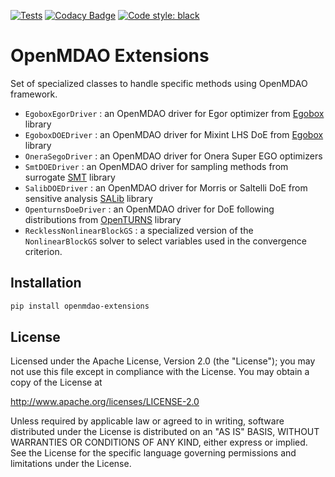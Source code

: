 [![Tests](https://github.com/OneraHub/openmdao_extensions/workflows/Tests/badge.svg)](https://github.com/OneraHub/openmdao_extensions/actions?query=workflow%3ATests)
[![Codacy Badge](https://app.codacy.com/project/badge/Grade/623ace43ad8e4f9ebcaed4c2c2d51fdd)](https://www.codacy.com/gh/OneraHub/openmdao_extensions/dashboard?utm_source=github.com&amp;utm_medium=referral&amp;utm_content=OneraHub/openmdao_extensions&amp;utm_campaign=Badge_Grade)
[![Code style: black](https://img.shields.io/badge/code%20style-black-000000.svg)](https://github.com/ambv/black)

# OpenMDAO Extensions

Set of specialized classes to handle specific methods using OpenMDAO framework.

*   <code>EgoboxEgorDriver</code> : an OpenMDAO driver for Egor optimizer from [Egobox](https://github.com/relf/egobox#egobox) library 
*   <code>EgoboxDOEDriver</code> : an OpenMDAO driver for Mixint LHS DoE from [Egobox](https://github.com/relf/egobox#egobox) library 
*   <code>OneraSegoDriver</code> : an OpenMDAO driver for Onera Super EGO optimizers 
*   <code>SmtDOEDriver</code> : an OpenMDAO driver for sampling methods from surrogate [SMT](https://smt.readthedocs.io/en/latest/) library 
*   <code>SalibDOEDriver</code> : an OpenMDAO driver for Morris or Saltelli DoE from sensitive analysis [SALib](https://salib.readthedocs.io/en/latest/) library 
*   <code>OpenturnsDoeDriver</code> : an OpenMDAO driver for DoE following distributions from [OpenTURNS](http://www.openturns.org/) library
*   <code>RecklessNonlinearBlockGS</code> : a specialized version of the `NonlinearBlockGS` solver to select variables used in the convergence criterion.

## Installation
```bash
pip install openmdao-extensions
```

## License

Licensed under the Apache License, Version 2.0 (the "License");
you may not use this file except in compliance with the License.
You may obtain a copy of the License at

<http://www.apache.org/licenses/LICENSE-2.0>

Unless required by applicable law or agreed to in writing, software
distributed under the License is distributed on an "AS IS" BASIS,
WITHOUT WARRANTIES OR CONDITIONS OF ANY KIND, either express or implied.
See the License for the specific language governing permissions and
limitations under the License.
